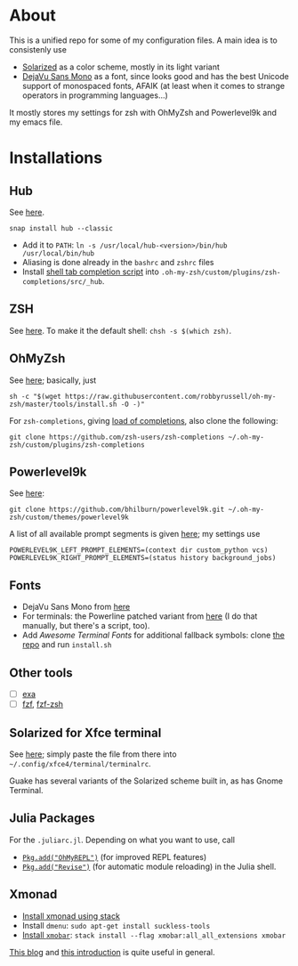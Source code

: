# About

This is a unified repo for some of my configuration files.  A main idea is to consistenly use
- [Solarized](http://ethanschoonover.com/solarized) as a color scheme, mostly in its light variant
- [DejaVu Sans Mono](https://dejavu-fonts.github.io/) as a font, since looks good and has the best
  Unicode support of monospaced fonts, AFAIK (at least when it comes to strange operators in
  programming languages...)
  
It mostly stores my settings for zsh with OhMyZsh and Powerlevel9k and my emacs file. 


# Installations

## Hub

See [here](https://github.com/github/hub).  
    
    snap install hub --classic

- Add it to `PATH`: `ln -s /usr/local/hub-<version>/bin/hub /usr/local/bin/hub`
- Aliasing is done already in the `bashrc` and `zshrc` files
- Install [shell tab completion script](https://github.com/github/hub#shell-tab-completion) into `.oh-my-zsh/custom/plugins/zsh-completions/src/_hub`.

## ZSH

See [here](https://github.com/robbyrussell/oh-my-zsh/wiki/Installing-ZSH).  To make it the default
shell: `chsh -s $(which zsh)`.

## OhMyZsh

See [here](https://github.com/robbyrussell/oh-my-zsh); basically, just

```
sh -c "$(wget https://raw.githubusercontent.com/robbyrussell/oh-my-zsh/master/tools/install.sh -O -)"
```

For `zsh-completions`, giving [load of completions](https://github.com/zsh-users/zsh-completions),
also clone the following:

```
git clone https://github.com/zsh-users/zsh-completions ~/.oh-my-zsh/custom/plugins/zsh-completions
```

## Powerlevel9k

See [here](https://github.com/bhilburn/powerlevel9k):

```
git clone https://github.com/bhilburn/powerlevel9k.git ~/.oh-my-zsh/custom/themes/powerlevel9k
```

A list of all available prompt segments is given
[here](https://github.com/bhilburn/powerlevel9k#available-prompt-segments); my settings use
```
POWERLEVEL9K_LEFT_PROMPT_ELEMENTS=(context dir custom_python vcs)
POWERLEVEL9K_RIGHT_PROMPT_ELEMENTS=(status history background_jobs)
```

## Fonts

- DejaVu Sans Mono from [here](https://dejavu-fonts.github.io/)
- For terminals: the Powerline patched variant from [here](https://github.com/powerline/fonts) (I do
  that manually, but there's a script, too).
- Add _Awesome Terminal Fonts_ for additional fallback symbols: clone [the
  repo](https://github.com/gabrielelana/awesome-terminal-fonts) and run `install.sh`

## Other tools

- [ ] [exa](https://github.com/ogham/exa)
- [ ] [fzf](https://github.com/junegunn/fzf), [fzf-zsh](https://github.com/Wyntau/fzf-zsh)

## Solarized for Xfce terminal

See [here](https://github.com/sgerrand/xfce4-terminal-colors-solarized); simply paste the file from
there into `~/.config/xfce4/terminal/terminalrc`.

Guake has several variants of the Solarized scheme built in, as has Gnome Terminal.

## Julia Packages

For the `.juliarc.jl`.  Depending on what you want to use, call
- [`Pkg.add("OhMyREPL")`](https://github.com/KristofferC/OhMyREPL.jl) (for improved REPL features)
- [`Pkg.add("Revise")`](https://github.com/timholy/Revise.jl) (for automatic module reloading)
in the Julia shell.

## Xmonad

- [Install xmonad using stack](https://xmonadhaskell.wordpress.com/2018/10/22/xmonad-ubuntu-18-04-install/)
- Install `dmenu`: `sudo apt-get install suckless-tools`
- [Install `xmobar`](https://xmonadhaskell.wordpress.com/2018/10/22/xmobar-ubuntu-18-04-install/): `stack install --flag xmobar:all_all_extensions xmobar`

[This blog](https://xmonadhaskell.wordpress.com/) and [this introduction](https://beginners-guide-to-xmonad.readthedocs.io/intro.html) is quite useful in general.
